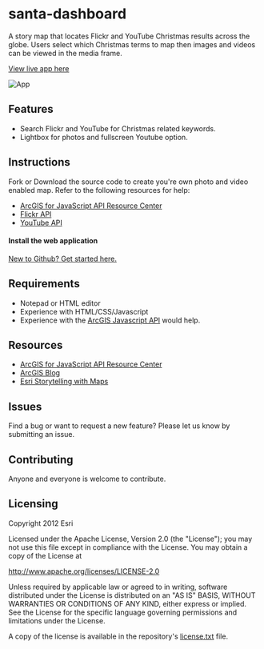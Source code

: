 # santa-dashboard

A story map that locates Flickr and YouTube Christmas results across the globe. Users select which Christmas terms to map then images and videos can be viewed in the media frame.

[View live app here](http://storymaps.esri.com/stories/2012/santa-dashboard/)

![App](https://raw.github.com/Esri/santa-dashboard/master/images/santa-dashboard.png)

## Features
* Search Flickr and YouTube for Christmas related keywords.
* Lightbox for photos and fullscreen Youtube option.

## Instructions

Fork or Download the source code to create you're own photo and video enabled map. Refer to the following resources for help:

* [ArcGIS for JavaScript API Resource Center](http://help.arcgis.com/en/webapi/javascript/arcgis/index.html)
* [Flickr API](http://www.flickr.com/services/api/)
* [YouTube API](https://developers.google.com/youtube/)

#### Install the web application


[New to Github? Get started here.](http://htmlpreview.github.com/?https://github.com/Esri/esri.github.com/blob/master/help/esri-getting-to-know-github.html)

## Requirements

* Notepad or HTML editor
* Experience with HTML/CSS/Javascript
* Experience with the [ArcGIS Javascript API](http://links.esri.com/javascript) would help.

## Resources

* [ArcGIS for JavaScript API Resource Center](http://help.arcgis.com/en/webapi/javascript/arcgis/index.html)
* [ArcGIS Blog](http://blogs.esri.com/esri/arcgis/)
* [Esri Storytelling with Maps](http://storymaps.esri.com)

## Issues

Find a bug or want to request a new feature?  Please let us know by submitting an issue.

## Contributing

Anyone and everyone is welcome to contribute.

## Licensing
Copyright 2012 Esri

Licensed under the Apache License, Version 2.0 (the "License");
you may not use this file except in compliance with the License.
You may obtain a copy of the License at

   http://www.apache.org/licenses/LICENSE-2.0

Unless required by applicable law or agreed to in writing, software
distributed under the License is distributed on an "AS IS" BASIS,
WITHOUT WARRANTIES OR CONDITIONS OF ANY KIND, either express or implied.
See the License for the specific language governing permissions and
limitations under the License.

A copy of the license is available in the repository's [license.txt](https://raw.github.com/Esri/santa-dashboard/master/license.txt) file.